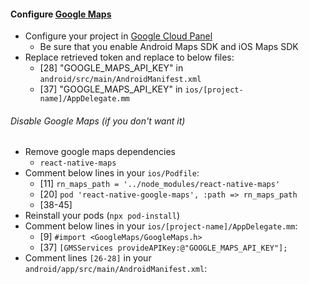 #### Configure [Google Maps](https://github.com/react-native-maps/react-native-maps)
* Configure your project in [Google Cloud Panel](https://cloud.google.com)
    * Be sure that you enable Android Maps SDK and iOS Maps SDK
* Replace retrieved token and replace to below files:
    * [28] "GOOGLE_MAPS_API_KEY" in `android/src/main/AndroidManifest.xml`
    * [37] "GOOGLE_MAPS_API_KEY" in `ios/[project-name]/AppDelegate.mm`

###### Disable Google Maps (if you don't want it)
* Remove google maps dependencies
    * `react-native-maps`
* Comment below lines in your `ios/Podfile`:
    * [11] `rn_maps_path = '../node_modules/react-native-maps'`
    * [20] `pod 'react-native-google-maps', :path => rn_maps_path`
    * [38-45]
* Reinstall your pods (`npx pod-install`)
* Comment below lines in your `ios/[project-name]/AppDelegate.mm`:
    * [9] `#import <GoogleMaps/GoogleMaps.h>`
    * [37] `[GMSServices provideAPIKey:@"GOOGLE_MAPS_API_KEY"];`
* Comment lines `[26-28]` in your `android/app/src/main/AndroidManifest.xml`:

